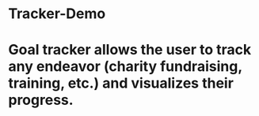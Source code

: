 # Tracker-Demo
# Goal tracker allows the user to track any endeavor (charity fundraising, training, etc.) and visualizes their progress.
